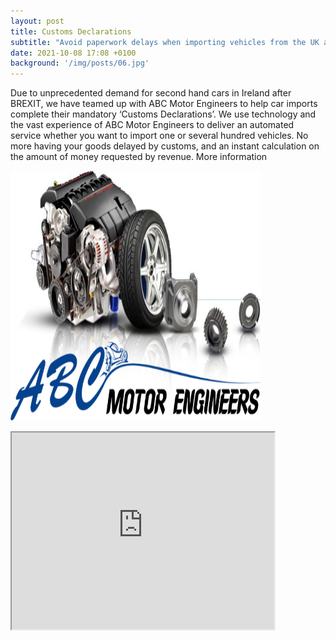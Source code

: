 ```yaml
---
layout: post
title: Customs Declarations
subtitle: "Avoid paperwork delays when importing vehicles from the UK and elsewhere "
date: 2021-10-08 17:08 +0100
background: '/img/posts/06.jpg'
---
```

<p>Due to unprecedented demand for second hand cars in Ireland after BREXIT, we have teamed up with ABC Motor Engineers to help car imports complete their mandatory ‘Customs Declarations’. We use technology and the vast experience of ABC Motor Engineers to deliver an automated service whether you want to import one or several hundred vehicles. No more having your goods delayed by customs, and an instant calculation on the amount of money requested by revenue. More information</p>
<p>
<img src="/img/posts/ABSMotorEngineers.png" alt="ABSMotorEngineers" width="400" height="400"> 
<p>
 <iframe width="420" height="315"
src="https://www.youtube.com/watch?v=YxUofn3BPZs">
</iframe> 
